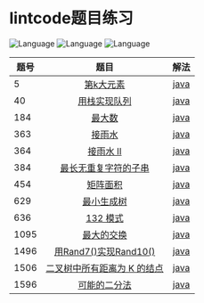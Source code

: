 # lintcode题目练习

![Language](https://img.shields.io/badge/language-java-blue.svg)
![Language](https://img.shields.io/badge/language-scala-red.svg)
![Language](https://img.shields.io/badge/language-go-9cf.svg)

| 题号 | 题目 | 解法 |
| --- |:---:| :---:|
| 5 | [第k大元素](https://www.lintcode.com/problem/5/) | [java](https://github.com/lmmmowi/lintcode-practice/blob/master/src/main/java/com/lmmmowi/lintcode/p5/Solution.java) |
| 40 | [用栈实现队列](https://www.lintcode.com/problem/40/) | [java](https://github.com/lmmmowi/lintcode-practice/blob/master/src/main/java/com/lmmmowi/lintcode/p40/Solution.java) |
| 184 | [最大数](https://www.lintcode.com/problem/184/) | [java](https://github.com/lmmmowi/lintcode-practice/blob/master/src/main/java/com/lmmmowi/lintcode/p184/Solution.java) |
| 363 | [接雨水](https://www.lintcode.com/problem/363/) | [java](https://github.com/lmmmowi/lintcode-practice/blob/master/src/main/java/com/lmmmowi/lintcode/p363/Solution.java) |
| 364 | [接雨水 II](https://www.lintcode.com/problem/364/) | [java](https://github.com/lmmmowi/lintcode-practice/blob/master/src/main/java/com/lmmmowi/lintcode/p364/Solution.java) |
| 384 | [最长无重复字符的子串](https://www.lintcode.com/problem/384/) | [java](https://github.com/lmmmowi/lintcode-practice/blob/master/src/main/java/com/lmmmowi/lintcode/p384/Solution.java) |
| 454 | [矩阵面积](https://www.lintcode.com/problem/454/) | [java](https://github.com/lmmmowi/lintcode-practice/blob/master/src/main/java/com/lmmmowi/lintcode/p454/Solution.java) |
| 629 | [最小生成树](https://www.lintcode.com/problem/629/) | [java](https://github.com/lmmmowi/lintcode-practice/blob/master/src/main/java/com/lmmmowi/lintcode/p629/Solution.java) |
| 636 | [132 模式](https://www.lintcode.com/problem/636/) | [java](https://github.com/lmmmowi/lintcode-practice/blob/master/src/main/java/com/lmmmowi/lintcode/p636/Solution.java) |
| 1095 | [最大的交换](https://www.lintcode.com/problem/1095/) | [java](https://github.com/lmmmowi/lintcode-practice/blob/master/src/main/java/com/lmmmowi/lintcode/p1905/Solution.java) |
| 1496 | [用Rand7()实现Rand10()](https://www.lintcode.com/problem/1496/) | [java](https://github.com/lmmmowi/lintcode-practice/blob/master/src/main/java/com/lmmmowi/lintcode/p1496/Solution.java) |
| 1506 | [二叉树中所有距离为 K 的结点](https://www.lintcode.com/problem/1506/) | [java](https://github.com/lmmmowi/lintcode-practice/blob/master/src/main/java/com/lmmmowi/lintcode/p1506/Solution.java) |
| 1596 | [可能的二分法](https://www.lintcode.com/problem/1596/) | [java](https://github.com/lmmmowi/lintcode-practice/blob/master/src/main/java/com/lmmmowi/lintcode/p1596/Solution.java) |
